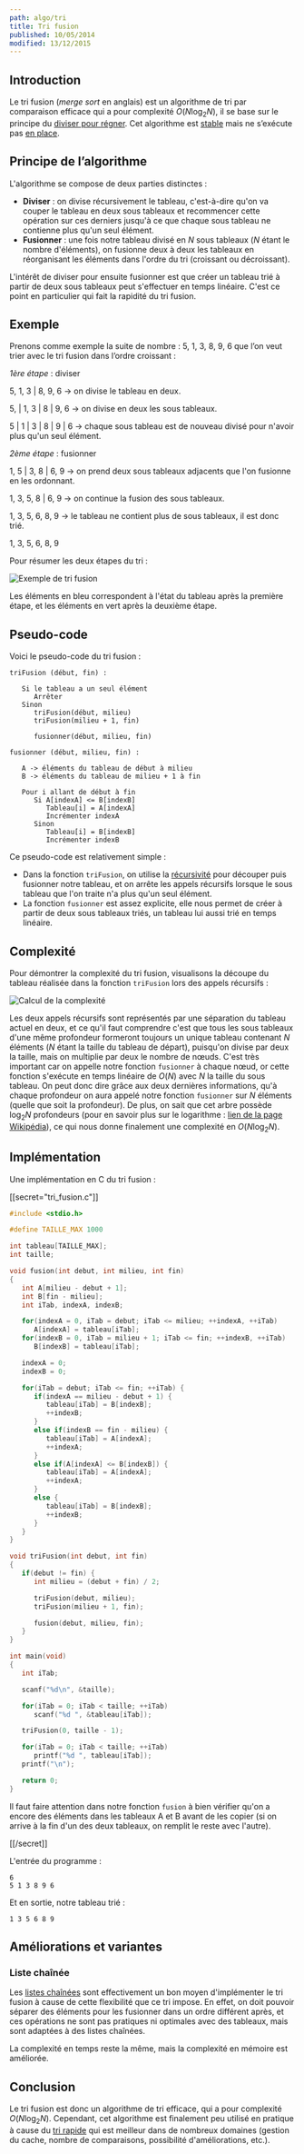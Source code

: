 ```yaml
---
path: algo/tri
title: Tri fusion
published: 10/05/2014
modified: 13/12/2015
---
```


## Introduction

Le tri fusion (*merge sort* en anglais) est un algorithme de tri par comparaison efficace qui a pour complexité $O(N \log _2 N)$, il se base sur le principe du [diviser pour régner](https://en.wikipedia.org/wiki/Divide_and_conquer_algorithms). Cet algorithme est [stable](https://en.wikipedia.org/wiki/Sorting_algorithm#Stability) mais ne s’exécute pas [en place](https://en.wikipedia.org/wiki/In-place_algorithm).

## Principe de l’algorithme

L'algorithme se compose de deux parties distinctes :

- **Diviser** : on divise récursivement le tableau, c'est-à-dire qu'on va couper le tableau en deux sous tableaux et recommencer cette opération sur ces derniers jusqu'à ce que chaque sous tableau ne contienne plus qu'un seul élément.
- **Fusionner** : une fois notre tableau divisé en $N$ sous tableaux ($N$ étant le nombre d'éléments), on fusionne deux à deux les tableaux en réorganisant les éléments dans l'ordre du tri (croissant ou décroissant).

L'intérêt de diviser pour ensuite fusionner est que créer un tableau trié à partir de deux sous tableaux peut s'effectuer en temps linéaire. C'est ce point en particulier qui fait la rapidité du tri fusion.

## Exemple

Prenons comme exemple la suite de nombre : 5, 1, 3, 8, 9, 6 que l’on veut trier avec le tri fusion dans l’ordre croissant :

*1ère étape* : diviser

5, 1, 3 | 8, 9, 6 -> on divise le tableau en deux.

5, | 1, 3 | 8 | 9, 6 -> on divise en deux les sous tableaux.

5 | 1 | 3 | 8 | 9 | 6 -> chaque sous tableau est de nouveau divisé pour n'avoir plus qu'un seul élément.

*2ème étape* : fusionner

1, 5 | 3, 8 | 6, 9  -> on prend deux sous tableaux adjacents que l'on fusionne en les ordonnant.

1, 3, 5, 8 | 6, 9 -> on continue la fusion des sous tableaux.

1, 3, 5, 6, 8, 9 -> le tableau ne contient plus de sous tableaux, il est donc trié.

1, 3, 5, 6, 8, 9

Pour résumer les deux étapes du tri :

![Exemple de tri fusion](/img/algo/tri/tri_fusion/exemple_tri.png)

Les éléments en bleu correspondent à l'état du tableau après la première étape, et les éléments en vert après la deuxième étape.

## Pseudo-code

Voici le pseudo-code du tri fusion :

```nohighlight
triFusion (début, fin) :

   Si le tableau a un seul élément
      Arrêter
   Sinon
      triFusion(début, milieu)
      triFusion(milieu + 1, fin)

      fusionner(début, milieu, fin)

fusionner (début, milieu, fin) :

   A -> éléments du tableau de début à milieu
   B -> éléments du tableau de milieu + 1 à fin

   Pour i allant de début à fin
      Si A[indexA] <= B[indexB]
         Tableau[i] = A[indexA]
         Incrémenter indexA 
      Sinon
         Tableau[i] = B[indexB]
         Incrémenter indexB
```

Ce pseudo-code est relativement simple :

- Dans la fonction `triFusion`, on utilise la [récursivité](https://en.wikipedia.org/wiki/Recursion_%28computer_science%29) pour découper puis fusionner notre tableau, et on arrête les appels récursifs lorsque le sous tableau que l'on traite n'a plus qu'un seul élément.
- La fonction `fusionner` est assez explicite, elle nous permet de créer à partir de deux sous tableaux triés, un tableau lui aussi trié en temps linéaire.

## Complexité

Pour démontrer la complexité du tri fusion, visualisons la découpe du tableau réalisée dans la fonction `triFusion` lors des appels récursifs :

![Calcul de la complexité](/img/algo/recherche/dichotomie/calcul_complexite.png)

Les deux appels récursifs sont représentés par une séparation du tableau actuel en deux, et ce qu'il faut comprendre c'est que tous les sous tableaux d'une même profondeur formeront toujours un unique tableau contenant $N$ éléments ($N$ étant la taille du tableau de départ), puisqu'on divise par deux la taille, mais on multiplie par deux le nombre de nœuds. C'est très important car on appelle notre fonction `fusionner` à chaque nœud, or cette fonction s'exécute en temps linéaire de $O(N)$ avec $N$ la taille du sous tableau. On peut donc dire grâce aux deux dernières informations, qu'à chaque profondeur on aura appelé notre fonction `fusionner` sur $N$ éléments (quelle que soit la profondeur). De plus, on sait que cet arbre possède $\log _2 N$ profondeurs (pour en savoir plus sur le logarithme : [lien de la page Wikipédia](https://en.wikipedia.org/wiki/Logarithm)), ce qui nous donne finalement une complexité en $O(N \log _2 N)$.

## Implémentation

Une implémentation en C du tri fusion :

[[secret="tri_fusion.c"]]

```c
#include <stdio.h> 

#define TAILLE_MAX 1000

int tableau[TAILLE_MAX];
int taille;

void fusion(int debut, int milieu, int fin)
{
   int A[milieu - debut + 1];
   int B[fin - milieu];
   int iTab, indexA, indexB;

   for(indexA = 0, iTab = debut; iTab <= milieu; ++indexA, ++iTab)
      A[indexA] = tableau[iTab];
   for(indexB = 0, iTab = milieu + 1; iTab <= fin; ++indexB, ++iTab)
      B[indexB] = tableau[iTab];

   indexA = 0;
   indexB = 0;

   for(iTab = debut; iTab <= fin; ++iTab) {
      if(indexA == milieu - debut + 1) {
         tableau[iTab] = B[indexB];
         ++indexB;
      }
      else if(indexB == fin - milieu) {
         tableau[iTab] = A[indexA];
         ++indexA;
      }
      else if(A[indexA] <= B[indexB]) {
         tableau[iTab] = A[indexA];
         ++indexA;
      }
      else {
         tableau[iTab] = B[indexB];
         ++indexB;
      }
   }
}

void triFusion(int debut, int fin)
{
   if(debut != fin) {
      int milieu = (debut + fin) / 2;

      triFusion(debut, milieu);
      triFusion(milieu + 1, fin);

      fusion(debut, milieu, fin); 
   }
}

int main(void)
{
   int iTab;

   scanf("%d\n", &taille);

   for(iTab = 0; iTab < taille; ++iTab)
      scanf("%d ", &tableau[iTab]);

   triFusion(0, taille - 1);

   for(iTab = 0; iTab < taille; ++iTab)
      printf("%d ", tableau[iTab]);
   printf("\n");

   return 0;
}
```

Il faut faire attention dans notre fonction `fusion` à bien vérifier qu'on a encore des éléments dans les tableaux A et B avant de les copier (si on arrive à la fin d'un des deux tableaux, on remplit le reste avec l'autre).

[[/secret]]

L'entrée du programme :

```nohighlight
6
5 1 3 8 9 6
```

Et en sortie, notre tableau trié :

```nohighlight
1 3 5 6 8 9
```

## Améliorations et variantes

### Liste chaînée

Les [listes chaînées](/algo/structure/liste_chainee.html) sont effectivement un bon moyen d'implémenter le tri fusion à cause de cette flexibilité que ce tri impose. En effet, on doit pouvoir séparer des éléments pour les fusionner dans un ordre différent après, et ces opérations ne sont pas pratiques ni optimales avec des tableaux, mais sont adaptées à des listes chaînées.

La complexité en temps reste la même, mais la complexité en mémoire est améliorée.

## Conclusion

Le tri fusion est donc un algorithme de tri efficace, qui a pour complexité $O(N \log _2 N)$. Cependant, cet algorithme est finalement peu utilisé en pratique à cause du [tri rapide](/algo/tri/tri_rapide.html) qui est meilleur dans de nombreux domaines (gestion du cache, nombre de comparaisons, possibilité d'améliorations, etc.).
